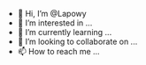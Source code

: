 - 👋 Hi, I’m @Lapowy
- 👀 I’m interested in ...
- 🌱 I’m currently learning ...
- 💞️ I’m looking to collaborate on ...
- 📫 How to reach me ...

<!---
Lapowy/Lapowy is a ✨ special ✨ repository because its `README.md` (this file) appears on your GitHub profile.
You can click the Preview link to take a look at your changes.
--->
